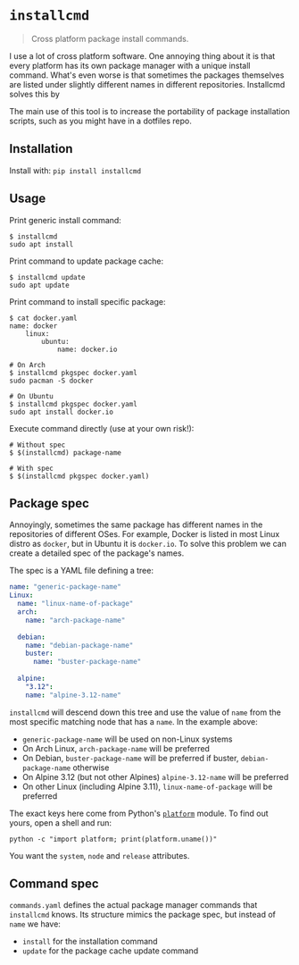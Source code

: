 # `installcmd`

> Cross platform package install commands.

I use a lot of cross platform software. One annoying thing about it is that every platform has its own package manager with a unique install command. What's even worse is that sometimes the packages themselves are listed under slightly different names in different repositories. Installcmd solves this by 

The main use of this tool is to increase the portability of package installation scripts, such as you might have in a dotfiles repo. 

## Installation
Install with: `pip install installcmd`

## Usage
Print generic install command:
```
$ installcmd
sudo apt install
```

Print command to update package cache:
```
$ installcmd update
sudo apt update
```

Print command to install specific package:
```
$ cat docker.yaml
name: docker
    linux:
        ubuntu:
            name: docker.io

# On Arch
$ installcmd pkgspec docker.yaml
sudo pacman -S docker

# On Ubuntu
$ installcmd pkgspec docker.yaml
sudo apt install docker.io
```

Execute command directly (use at your own risk!):
```
# Without spec
$ $(installcmd) package-name

# With spec
$ $(installcmd pkgspec docker.yaml)
```

## Package spec
Annoyingly, sometimes the same package has different names in the repositories of different OSes. For example, Docker is listed in most Linux distro as `docker`, but in Ubuntu it is `docker.io`. To solve this problem we can create a detailed spec of the package's names.

The spec is a YAML file defining a tree:
```yaml
name: "generic-package-name"
Linux:
  name: "linux-name-of-package"
  arch:
    name: "arch-package-name"
    
  debian:
    name: "debian-package-name"
    buster: 
      name: "buster-package-name"
    
  alpine:
    "3.12":
    name: "alpine-3.12-name"
``` 

`installcmd` will descend down this tree and use the value of `name` from the most specific matching node that has a `name`. In the example above:
* `generic-package-name` will be used on non-Linux systems
* On Arch Linux, `arch-package-name` will be preferred
* On Debian, `buster-package-name` will be preferred if buster, `debian-package-name` otherwise
* On Alpine 3.12 (but not other Alpines) `alpine-3.12-name` will be preferred
* On other Linux (including Alpine 3.11), `linux-name-of-package` will be preferred

The exact keys here come from Python's [`platform`](https://docs.python.org/3/library/platform.html) module. To find out yours, open a shell and run:
```shell script
python -c "import platform; print(platform.uname())"
```
You want the `system`, `node` and `release` attributes.

## Command spec
`commands.yaml` defines the actual package manager commands that `installcmd` knows. Its structure mimics the package spec, but instead of `name` we have:
* `install` for the installation command
* `update` for the package cache update command

